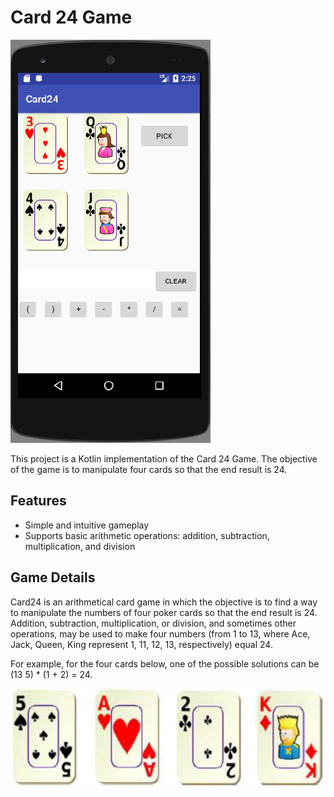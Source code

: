 # Card 24 Game
![Card 24 Game](Card-24-Game.png)

This project is a Kotlin implementation of the Card 24 Game. The objective of the game is to manipulate four cards so that the end result is 24.

## Features

- Simple and intuitive gameplay
- Supports basic arithmetic operations: addition, subtraction, multiplication, and division

## Game Details

Card24 is an arithmetical card game in which the objective is to find a way to manipulate the numbers of four poker cards so that the end result is 24. Addition, subtraction, multiplication, or division, and sometimes other operations, may be used to make four numbers (from 1 to 13, where Ace, Jack, Queen, King represent 1, 11, 12, 13, respectively) equal 24. 

For example, for the four cards below, one of the possible solutions can be (13 5) * (1 + 2) = 24.

![Card 24 Game Example](Card-24-Game-Example.png)
